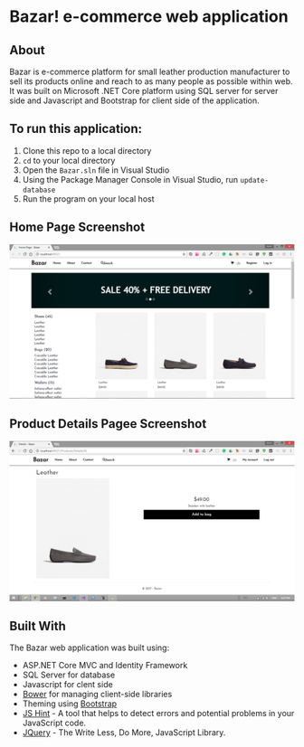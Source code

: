# Bazar! e-commerce web application

## About

Bazar is e-commerce platform for small leather production manufacturer to sell its products online and reach to as many people as possible within web. It was built on Microsoft .NET Core platform using SQL server for server side and Javascript and Bootstrap for client side of the application.

## To run this application:
1.  Clone this repo to a local directory
1.  `cd` to your local directory
1.  Open the `Bazar.sln` file in Visual Studio
1.  Using the Package Manager Console in Visual Studio, run `update-database`
1.  Run the program on your local host 



## Home Page Screenshot

![Caption for the picture.](Bazar/wwwroot/images/github/home.png)


## Product Details Pagee Screenshot

![Caption for the picture.](Bazar/wwwroot/images/github/details.png)


## Built With

The Bazar web application was built using: 

*  ASP.NET Core MVC and Identity Framework 
*  SQL Server for database
*  Javascript for clent side
*  [Bower](https://go.microsoft.com/fwlink/?LinkId=518004) for managing client-side libraries
*  Theming using [Bootstrap](https://go.microsoft.com/fwlink/?LinkID=398939)
*  [JS Hint](http://jshint.com/) - A tool that helps to detect errors and potential problems in your JavaScript code.
*  [JQuery](https://jquery.com/) - The Write Less, Do More, JavaScript Library.

    

